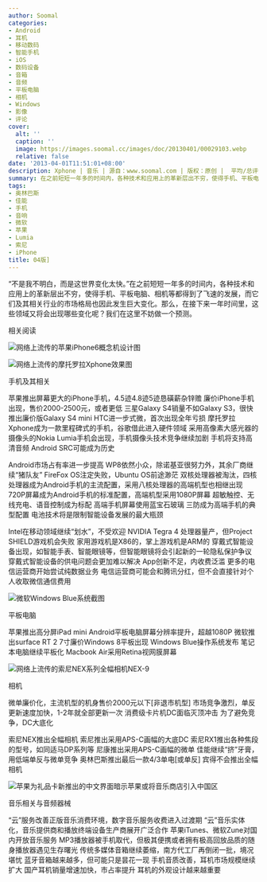 ```yaml
---
author: Soomal
categories:
- Android
- 耳机
- 移动数码
- 智能手机
- iOS
- 数码设备
- 音箱
- 音频
- 平板电脑
- 相机
- Windows
- 影像
- 评论
cover:
  alt: ''
  caption: ''
  image: https://images.soomal.cc/images/doc/20130401/00029103.webp
  relative: false
date: '2013-04-01T11:51:01+08:00'
description: Xphone | 音乐 | 源自：www.soomal.com | 版权：原创 |  平均/总评分：08.70/87
summary: 在之前短短一年多的时间内，各种技术和应用上的革新层出不穷，使得手机、平板电脑、相机等都得到了飞速的发展，而它们及其相关行业的市场格局也因此发生巨大变化。在接下来一年时间里，这些领域又将会出现哪些变化呢？
tags:
- 奥林巴斯
- 佳能
- 手机
- 音响
- 微软
- 苹果
- Lumia
- 索尼
- iPhone
title: 04版]
---
```


“不是我不明白，而是这世界变化太快。”在之前短短一年多的时间内，各种技术和应用上的革新层出不穷，使得手机、平板电脑、相机等都得到了飞速的发展，而它们及其相关行业的市场格局也因此发生巨大变化。那么，在接下来一年时间里，这些领域又将会出现哪些变化呢？我们在这里不妨做一个预测。



相关阅读



![网络上流传的苹果iPhone6概念机设计图](https://images.soomal.cc/images/doc/20130401/00029098.webp)



![网络上流传的摩托罗拉Xphone效果图](https://images.soomal.cc/images/doc/20130401/00029099.webp)



手机及其相关



苹果推出屏幕更大的iPhone手机，4.5迹4.8迹5迹恳磺薪杂锌赡
廉价iPhone手机出现，售价2000-2500元，或者更低
三星Galaxy S4销量不如Galaxy S3，很快推出廉价版Galaxy S4 mini
HTC进一步式微，首次出现全年亏损
摩托罗拉Xphone成为一款里程碑式的手机，谷歌借此进入硬件领域
采用高像素大感光器的摄像头的Nokia Lumia手机会出现，手机摄像头技术竞争继续加剧
手机将支持高清音频
Android SRC可能成为历史

Android市场占有率进一步提高
WP8依然小众，除诺基亚很努力外，其余厂商继续“猪队友”
FireFox OS注定失败，Ubuntu OS前途渺茫
双核处理器被淘汰，四核处理器成为Android手机的主流配置，采用八核处理器的高端机型也相继出现
720P屏幕成为Android手机的标准配置，高端机型采用1080P屏幕
超敏触控、无线充电、语音控制成为标配
高端手机屏幕使用蓝宝石玻璃
三防成为高端手机的典型配置
电池技术将是限制智能设备发展的最大瓶颈

Intel在移动领域继续“划水”，不受欢迎
NVIDIA Tegra 4 处理器量产，但Project SHIELD游戏机会失败
家用游戏机是X86的，掌上游戏机是ARM的
穿戴式智能设备出现，如智能手表、智能眼镜等，但智能眼镜将会引起新的一轮隐私保护争议
穿戴式智能设备的供电问题会更加难以解决
App创新不足，内收费泛滥
更多的电信运营商开始尝试纯数据业务
电信运营商可能会和腾讯分红，但不会直接针对个人收取微信通信费用



![微软Windows Blue系统截图](https://images.soomal.cc/images/doc/20130401/00029104.webp)



平板电脑



苹果推出高分屏iPad mini
Android平板电脑屏幕分辨率提升，超越1080P
微软推出surface RT 2
7寸廉价Windows 8平板出现
Windows Blue操作系统发布
笔记本电脑继续平板化
Macbook Air采用Retina视网膜屏幕



![网络上流传的索尼NEX系列全幅相机NEX-9](https://images.soomal.cc/images/doc/20130401/00029101.webp)



相机



微单廉价化，主流机型的机身售价2000元以下[非退市机型]
市场竞争激烈，单反更新速度加快，1-2年就全部更新一次
消费级卡片机DC面临灭顶冲击
为了避免竞争，DC大底化

索尼NEX推出全幅相机
索尼推出采用APS-C画幅的大底DC
索尼RX1推出各种焦段的型号，如同适马DP系列等
尼康推出采用APS-C画幅的微单
佳能继续“挤”牙膏，用低端单反与微单竞争
奥林巴斯推出最后一款4/3单电[或单反]
宾得不会推出全幅相机



![苹果为礼品卡新推出的中文界面暗示苹果或将音乐商店引入中国区](https://images.soomal.cc/images/doc/20130401/00029102.webp)



音乐相关与音频器械



“云”服务改善正版音乐消费环境，数字音乐服务收费进入过渡期
“云”音乐实体化，音乐提供商和播放终端设备生产商展开广泛合作
苹果iTunes、微软Zune对国内开放音乐服务
MP3播放器被手机取代，但极其便携或者拥有极高回放品质的随身播放器遇见生存曙光
传统多媒体音箱继续萎缩，南方代工厂再倒闭一批，境况堪忧
蓝牙音箱越来越多，但可能只是昙花一现
手机音质改善，耳机市场规模继续扩大
国产耳机销量增速加快，市占率提升
耳机的外观设计越来越重要